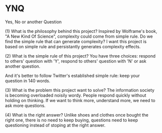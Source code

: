 # YNQ
Yes, No or another Question

(1) What is the philosophy behind this project?
Inspired by Wolframe's book, "A New Kind Of Science", complexity could come from simple rule.
Do we find the simple rule that can generate complexity?
I want this project is based on simple rule and persistantly generates complexity effects.

(2) What is the simple rule of this project?
You have three choices: respond to others' question with 'Y', respond to others' question with 'N' or ask another question.

And it's better to follow Twitter's established simple rule: keep your question in 140 words.

(3) What is the problem this project want to solve?
The information society is becoming overloaded noisily wordy.
People respond quickly without holding on thinking.
If we want to think more, understand more, we need to ask more questions.

(4) What is the right answer?
Unlike shoes and clothes once bought the right one, there is no need to keep buying, questions need to keep questioning instead of stoping at the right answer.

